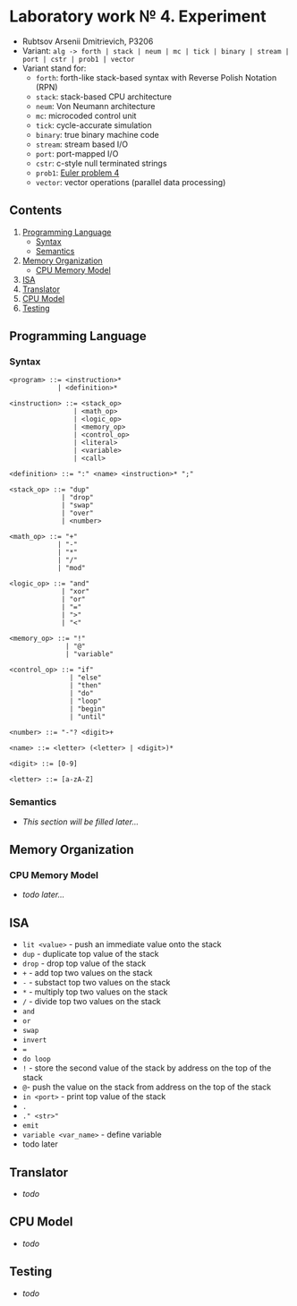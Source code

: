 # Laboratory work № 4. Experiment
- Rubtsov Arsenii Dmitrievich, P3206
- Variant: `alg -> forth | stack | neum | mc | tick | binary | stream | port | cstr | prob1 | vector`
- Variant stand for:
  - `forth`: forth-like stack-based syntax with Reverse Polish Notation (RPN)
  - `stack`: stack-based CPU architecture
  - `neum`: Von Neumann architecture
  - `mc`: microcoded control unit
  - `tick`: cycle-accurate simulation 
  - `binary`: true binary machine code
  - `stream`: stream based I/O
  - `port`: port-mapped I/O
  - `cstr`: c-style null terminated strings
  - `prob1`: [Euler problem 4](https://projecteuler.net/problem=4)  
  - `vector`: vector operations (parallel data processing)

## Contents
1. [Programming Language](#programming-language)  
   - [Syntax](#syntax)  
   - [Semantics](#semantics)
2. [Memory Organization](#memory-organization)
   - [CPU Memory Model](#cpu-memory-model)
4. [ISA](#isa)
5. [Translator](#translator)
6. [CPU Model](#cpu-model)
7. [Testing](#testing)

## Programming Language

### Syntax
```ebnf
<program> ::= <instruction>* 
            | <definition>*

<instruction> ::= <stack_op> 
                | <math_op> 
                | <logic_op>
                | <memory_op> 
                | <control_op> 
                | <literal> 
                | <variable> 
                | <call>  

<definition> ::= ":" <name> <instruction>* ";"

<stack_op> ::= "dup" 
             | "drop" 
             | "swap" 
             | "over"
             | <number>

<math_op> ::= "+" 
            | "-" 
            | "*" 
            | "/" 
            | "mod"

<logic_op> ::= "and" 
             | "xor" 
             | "or" 
             | "=" 
             | ">" 
             | "<"

<memory_op> ::= "!" 
              | "@" 
              | "variable"

<control_op> ::= "if" 
               | "else" 
               | "then" 
               | "do" 
               | "loop" 
               | "begin" 
               | "until"

<number> ::= "-"? <digit>+

<name> ::= <letter> (<letter> | <digit>)*

<digit> ::= [0-9]

<letter> ::= [a-zA-Z]
```

### Semantics
- *This section will be filled later...*

## Memory Organization
### CPU Memory Model
  - *todo later...*
## ISA 
  - `lit <value>` - push an immediate value onto the stack
  - `dup` - duplicate top value of the stack
  - `drop` - drop top value of the stack
  - `+` - add top two values on the stack
  - `-` - substact top two values on the stack
  - `*` - multiply top two values on the stack
  - `/` - divide top two values on the stack
  - `and`
  - `or`
  - `swap`
  - `invert`
  - `=`
  - `do loop`
  - `!` - store the second value of the stack by address on the top of the stack
  - `@`- push the value on the stack from address on the top of the stack
  - `in <port>` - print top value of the stack
  - `.`
  - `." <str>"`
  - `emit` 
  - `variable <var_name>` - define variable
  - todo later
## Translator
  - *todo*
## CPU Model
  - *todo*
## Testing
  - *todo*

